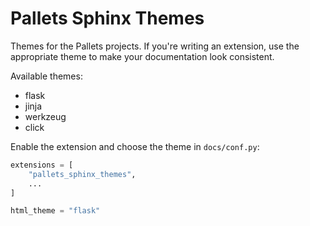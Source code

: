 # Pallets Sphinx Themes

Themes for the Pallets projects. If you're writing an extension, use the
appropriate theme to make your documentation look consistent.

Available themes:

-   flask
-   jinja
-   werkzeug
-   click

Enable the extension and choose the theme in `docs/conf.py`:

```python
extensions = [
    "pallets_sphinx_themes",
    ...
]

html_theme = "flask"
```
